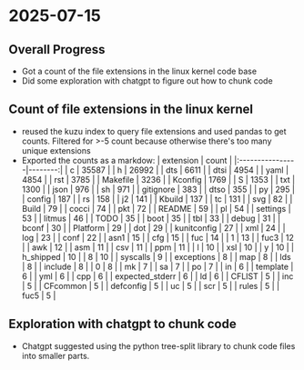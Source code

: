 # 2025-07-15

## Overall Progress
- Got a count of the file extensions in the linux kernel code base
- Did some exploration with chatgpt to figure out how to chunk code

## Count of file extensions in the linux kernel
- reused the kuzu index to query file extensions and used pandas to get counts. Filtered for >-5 count because otherwise there's too many unique extensions
- Exported the counts as a markdow:
    | extension       |   count |
    |:----------------|--------:|
    | c               |   35587 |
    | h               |   26992 |
    | dts             |    6611 |
    | dtsi            |    4954 |
    | yaml            |    4854 |
    | rst             |    3785 |
    | Makefile        |    3236 |
    | Kconfig         |    1769 |
    | S               |    1353 |
    | txt             |    1300 |
    | json            |     976 |
    | sh              |     971 |
    | gitignore       |     383 |
    | dtso            |     355 |
    | py              |     295 |
    | config          |     187 |
    | rs              |     158 |
    | j2              |     141 |
    | Kbuild          |     137 |
    | tc              |     131 |
    | svg             |      82 |
    | Build           |      79 |
    | cocci           |      74 |
    | pkt             |      72 |
    | README          |      59 |
    | pl              |      54 |
    | settings        |      53 |
    | litmus          |      46 |
    | TODO            |      35 |
    | boot            |      35 |
    | tbl             |      33 |
    | debug           |      31 |
    | bconf           |      30 |
    | Platform        |      29 |
    | dot             |      29 |
    | kunitconfig     |      27 |
    | xml             |      24 |
    | log             |      23 |
    | conf            |      22 |
    | asn1            |      15 |
    | cfg             |      15 |
    | fuc             |      14 |
    | 1               |      13 |
    | fuc3            |      12 |
    | awk             |      12 |
    | asm             |      11 |
    | csv             |      11 |
    | ppm             |      11 |
    | l               |      10 |
    | xsl             |      10 |
    | y               |      10 |
    | h_shipped       |      10 |
    | 8               |      10 |
    | syscalls        |       9 |
    | exceptions      |       8 |
    | map             |       8 |
    | lds             |       8 |
    | include         |       8 |
    | 0               |       8 |
    | mk              |       7 |
    | sa              |       7 |
    | po              |       7 |
    | in              |       6 |
    | template        |       6 |
    | yml             |       6 |
    | cpp             |       6 |
    | expected_stderr |       6 |
    | ld              |       6 |
    | CFLIST          |       5 |
    | inc             |       5 |
    | CFcommon        |       5 |
    | defconfig       |       5 |
    | uc              |       5 |
    | scr             |       5 |
    | rules           |       5 |
    | fuc5            |       5 |

## Exploration with chatgpt to chunk code
- Chatgpt suggested using the python tree-split library to chunk code files into smaller parts.
